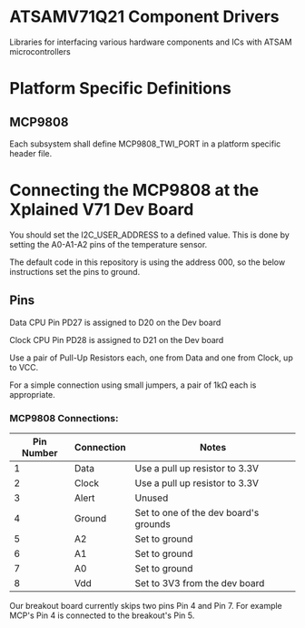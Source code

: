 # ATSAMV71Q21 Component Drivers

Libraries for interfacing various hardware components and ICs with ATSAM microcontrollers

# Platform Specific Definitions

## MCP9808

Each subsystem shall define MCP9808_TWI_PORT in a platform specific header file.

# Connecting the MCP9808 at the Xplained V71 Dev Board

You should set the I2C_USER_ADDRESS to a defined value. This is done by setting the A0-A1-A2 pins of the temperature sensor.

The default code in this repository is using the address 000, so the below instructions set the pins to ground.

## Pins 

Data CPU Pin PD27 is assigned to D20 on the Dev board

Clock CPU Pin PD28 is assigned to D21 on the Dev board

Use a pair of Pull-Up Resistors each, one from Data and one from Clock, up to VCC.

For a simple connection using small jumpers, a pair of 1kΩ each is appropriate. 

### MCP9808 Connections:
| Pin Number | Connection | Notes |
| ------ | ----- | ----- |
| 1 | Data | Use a pull up resistor to 3.3V |
| 2 | Clock | Use a pull up resistor to 3.3V |
| 3 | Alert | Unused |
| 4 | Ground | Set to one of the dev board's grounds |
| 5 | A2 | Set to ground |
| 6 | A1 | Set to ground |
| 7 | A0 | Set to ground |
| 8 | Vdd | Set to 3V3 from the dev board |

Our breakout board currently skips two pins Pin 4 and Pin 7. For example MCP's Pin 4 is connected to the breakout's Pin 5. 
